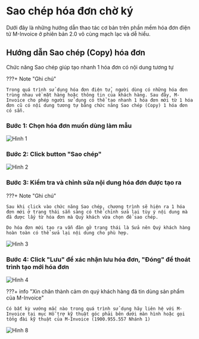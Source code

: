 # **Sao chép hóa đơn chờ ký**

Dưới đây là những hướng dẫn thao tác cơ bản trên phần mềm hóa đơn điện tử M-Invoice ở phiên bản 2.0 vô cùng mạch lạc và dễ hiểu.

## **Hướng dẫn Sao chép (Copy) hóa đơn**

Chức năng Sao chép giúp tạo nhanh 1 hóa đơn có nội dung tương tự

???+ Note "Ghi chú"

    Trong quá trình sử dụng hóa đơn điện tử, người dùng có những hóa đơn trùng nhau về mặt hàng hoặc thông tin của khách hàng. Sau đây, M-Invoice cho phép người sử dụng có thể tạo nhanh 1 hóa đơn mới từ 1 hóa đơn cũ có nội dung tương tự bằng chức năng Sao chép (Copy) 1 hóa đơn có sẵn.

### Bước 1: Chọn hóa đơn muốn dùng làm mẫu

![Hình 1](../../assets/images/invoice2/2.0_saoChepHoaDon_1.png)

### Bước 2: Click button "Sao chép"

![Hình 2](../../assets/images/invoice2/2.0_saoChepHoaDon_2.png)

### Bước 3: Kiểm tra và chỉnh sửa nội dung hóa đơn được tạo ra

???+ Note "Ghi chú"

    Sau khi click vào chức năng Sao chép, chương trình sẽ hiện ra 1 hóa đơn mới ở trạng thái sẵn sàng có thể chỉnh sửa lại tùy ý nội dung mà đã được lấy từ hóa đơn mà Quý khách vừa chọn để sao chép.

    Do hóa đơn mới tạo ra vẫn đăn gở trạng thái là Sửa nên Quý khách hàng hoàn toàn có thể sửa lại nội dung cho phù hợp.

![Hình 3](../../assets/images/invoice2/2.0_saoChepHoaDon_3.png)

### Bước 4: Click "Lưu" để xác nhận lưu hóa đơn, "Đóng" để thoát trình tạo mới hóa đơn

![Hình 4](../../assets/images/invoice2/2.0_saoChepHoaDon_4.png)

???+ info "Xin chân thành cảm ơn quý khách hàng đã tin dùng sản phẩm của M-Invoice"

    Có bất kỳ vướng mắc nào trong quá trình sử dụng hãy liên hệ với M-Invoice tại mục Hỗ trợ kỹ thuật góc phải bên dưới màn hình hoặc gọi tổng đài kỹ thuật của M-Invoice (1900.955.557 Nhánh 1)

![Hình 8](../../assets/images/invoice2/hotro.png)
